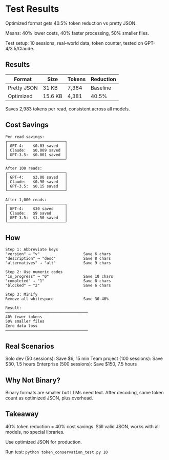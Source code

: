 # Test Results

Optimized format gets 40.5% token reduction vs pretty JSON.

Means: 40% lower costs, 40% faster processing, 50% smaller files.

Test setup: 10 sessions, real-world data, token counter, tested on GPT-4/3.5/Claude.

## Results

| Format | Size | Tokens | Reduction |
|--------|------|--------|-----------|
| Pretty JSON | 31 KB | 7,364 | Baseline |
| Optimized | 15.6 KB | 4,381 | 40.5% |

Saves 2,983 tokens per read, consistent across all models.

## Cost Savings

```
Per read savings:
┌─────────────────────────┐
│ GPT-4:    $0.03 saved   │
│ Claude:   $0.009 saved  │
│ GPT-3.5:  $0.001 saved  │
└─────────────────────────┘

After 100 reads:
┌─────────────────────────┐
│ GPT-4:    $3.00 saved   │
│ Claude:   $0.90 saved   │
│ GPT-3.5:  $0.15 saved   │
└─────────────────────────┘

After 1,000 reads:
┌─────────────────────────┐
│ GPT-4:    $30 saved     │
│ Claude:   $9 saved      │
│ GPT-3.5:  $1.50 saved   │
└─────────────────────────┘
```

## How

```
Step 1: Abbreviate keys
"version" → "v"                   Save 6 chars
"description" → "desc"            Save 8 chars
"alternatives" → "alt"            Save 9 chars

Step 2: Use numeric codes
"in_progress" → "0"               Save 10 chars
"completed" → "1"                 Save 8 chars
"blocked" → "2"                   Save 6 chars

Step 3: Minify
Remove all whitespace             Save 30-40%

Result:
────────────────────────────────────
40% fewer tokens
50% smaller files
Zero data loss
────────────────────────────────────
```

## Real Scenarios

Solo dev (50 sessions): Save $6, 15 min
Team project (100 sessions): Save $30, 1.5 hours
Enterprise (500 sessions): Save $150, 7.5 hours

## Why Not Binary?

Binary formats are smaller but LLMs need text. After decoding, same token count as optimized JSON, plus overhead.

## Takeaway

40% token reduction = 40% cost savings. Still valid JSON, works with all models, no special libraries.

Use optimized JSON for production.

Run test: `python token_conservation_test.py 10`
